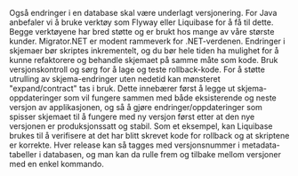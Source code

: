 Også endringer i en database skal være underlagt versjonering. For Java anbefaler vi å bruke verktøy som Flyway eller Liquibase for å få til dette. Begge verktøyene har bred støtte og er brukt hos mange av våre største kunder. Migrator.NET er modent rammeverk for .NET-verdenen. Endringer i skjemaer bør skriptes inkrementelt, og du bør hele tiden ha mulighet for å kunne refaktorere og behandle skjemaet på samme måte som kode. Bruk versjonskontroll og sørg for å lage og teste rollback-kode. For å støtte utrulling av skjema-endringer uten nedetid kan mønsteret "expand/contract" tas i bruk. Dette innebærer først å legge ut skjema-oppdateringer som vil fungere sammen med både eksisterende og neste versjon av applikasjonen, og så å gjøre endringer/oppdateringer som spisser skjemaet til å fungere med ny versjon først etter at den nye versjonen er produksjonssatt og stabil. Som et eksempel, kan Liquibase brukes til å verifisere at det har blitt skrevet kode for rollback og at skriptene er korrekte. Hver release kan så tagges med versjonsnummer i metadata-tabeller i databasen, og man kan da rulle frem og tilbake mellom versjoner med en enkel kommando.